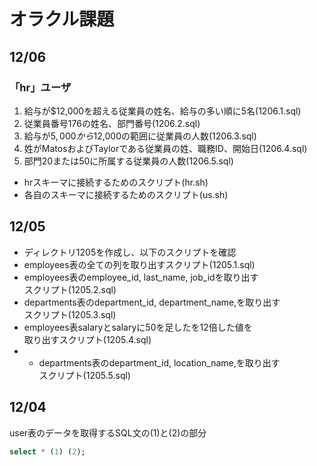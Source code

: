 # オラクル課題

## 12/06
### 「hr」ユーザ
1. 給与が$12,000を超える従業員の姓名、給与の多い順に5名(1206.1.sql)  
1. 従業員番号176の姓名、部門番号(1206.2.sql)  
1. 給与が$5,000から$12,000の範囲に従業員の人数(1206.3.sql)  
1. 姓がMatosおよびTaylorである従業員の姓、職務ID、開始日(1206.4.sql)  
1. 部門20または50に所属する従業員の人数(1206.5.sql)  
- hrスキーマに接続するためのスクリプト(hr.sh)
- 各自のスキーマに接続するためのスクリプト(us.sh)

## 12/05

- ディレクトリ1205を作成し、以下のスクリプトを確認
- employees表の全ての列を取り出すスクリプト(1205.1.sql)
- employees表のemployee_id, last_name, job_idを取り出す  
スクリプト(1205.2.sql)
- departments表のdepartment_id, department_name,を取り出す  
スクリプト(1205.3.sql)
- employees表salaryとsalaryに50を足したを12倍した値を  
取り出すスクリプト(1205.4.sql)
- - departments表のdepartment_id, location_name,を取り出す  
スクリプト(1205.5.sql)


## 12/04

user表のデータを取得するSQL文の(1)と(2)の部分

``` sql
select * (1) (2);
```